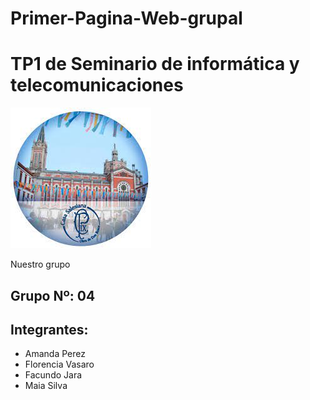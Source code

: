 # Primer-Pagina-Web-grupal
# TP1 de Seminario de informática y telecomunicaciones
![pio Logo](logopio.jpg)

Nuestro grupo 

## Grupo Nº: 04
## Integrantes:
* Amanda Perez
* Florencia Vasaro
* Facundo Jara
* Maia Silva
